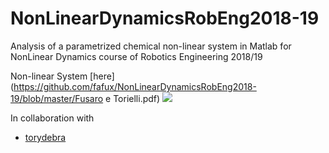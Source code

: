 # NonLinearDynamicsRobEng2018-19
Analysis of a parametrized chemical non-linear system in Matlab for NonLinear Dynamics course of Robotics Engineering 2018/19

Non-linear System [here](https://github.com/fafux/NonLinearDynamicsRobEng2018-19/blob/master/Fusaro e Torielli.pdf)
![](https://user-images.githubusercontent.com/26459008/50302341-17a1fa00-048a-11e9-8b7b-711c5172ec0e.jpg)

In collaboration with
* [torydebra](https://github.com/torydebra)
